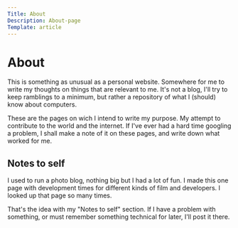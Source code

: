```yaml
---
Title: About
Description: About-page
Template: article
---
```


# About

This is something as unusual as a personal website. Somewhere for me to write my thoughts on things that are relevant to me. It's not a blog, I'll try to keep ramblings to a minimum, but rather a repository of what I (should) know about computers.

These are the pages on wich I intend to write my purpose. My attempt to contribute to the world and the internet. If I've ever had a hard time googling a problem, I shall make a note of it on these pages, and write down what worked for me.

## Notes to self

I used to run a photo blog, nothing big but I had a lot of fun. I made this one page with development times for different kinds of film and developers. I looked up that page so many times.

That's the idea with my "Notes to self" section. If I have a problem with something, or must remember something technical for later, I'll post it there.
